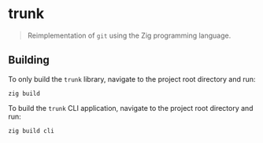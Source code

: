 # trunk

> Reimplementation of `git` using the Zig programming language.

## Building

To only build the `trunk` library, navigate to the project root directory and
run:

```
zig build
```

To build the `trunk` CLI application, navigate to the project root directory
and run:

```
zig build cli
```
